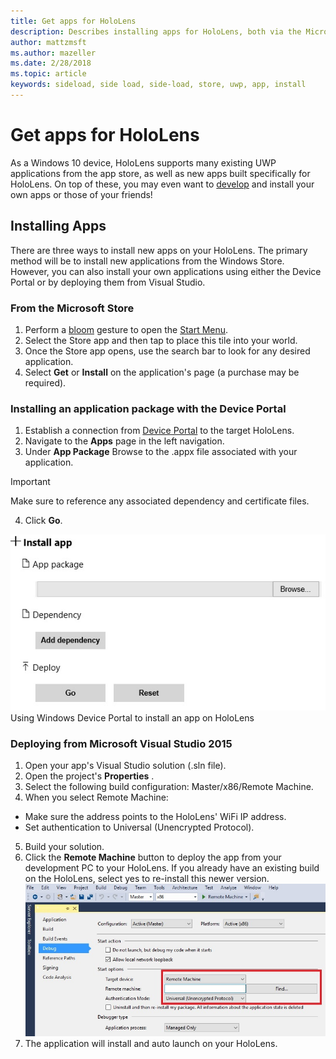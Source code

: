 ```yaml
---
title: Get apps for HoloLens
description: Describes installing apps for HoloLens, both via the Microsoft Store and side-loading.
author: mattzmsft
ms.author: mazeller
ms.date: 2/28/2018
ms.topic: article
keywords: sideload, side load, side-load, store, uwp, app, install
---
```




# Get apps for HoloLens

As a Windows 10 device, HoloLens supports many existing UWP applications from the app store, as well as new apps built specifically for HoloLens. On top of these, you may even want to [develop](development-overview.md) and install your own apps or those of your friends!

## Installing Apps

There are three ways to install new apps on your HoloLens. The primary method will be to install new applications from the Windows Store. However, you can also install your own applications using either the Device Portal or by deploying them from Visual Studio.

### From the Microsoft Store
1. Perform a [bloom](gestures.md#bloom) gesture to open the [Start Menu](navigating-the-windows-mixed-reality-home.md#start-menu).
2. Select the Store app and then tap to place this tile into your world.
3. Once the Store app opens, use the search bar to look for any desired application.
4. Select **Get** or **Install** on the application's page (a purchase may be required).

### Installing an application package with the Device Portal
1. Establish a connection from [Device Portal](using-the-windows-device-portal.md) to the target HoloLens.
2. Navigate to the **Apps** page in the left navigation.
3. Under **App Package** Browse to the .appx file associated with your application.
  >[!IMPORTANT]
  >Make sure to reference any associated dependency and certificate files.
4. Click **Go**.

![Install app form in Windows Device Portal on Microsoft HoloLens](images/deviceportal-appmanager.jpg)<br>
Using Windows Device Portal to install an app on HoloLens

### Deploying from Microsoft Visual Studio 2015
1. Open your app's Visual Studio solution (.sln file).
2. Open the project's **Properties** .
3. Select the following build configuration: Master/x86/Remote Machine.
4. When you select Remote Machine:
  * Make sure the address points to the HoloLens' WiFi IP address.
  * Set authentication to Universal (Unencrypted Protocol).
5. Build your solution.
6. Click the **Remote Machine** button to deploy the app from your development PC to your HoloLens. If you already have an existing build on the HoloLens, select yes to re-install this newer version.<br>
  ![Remote Machine deployment for apps to Microsoft HoloLens in Visual Studio](images/vs2015-remotedeployment.jpg)<br>
7. The application will install and auto launch on your HoloLens.
